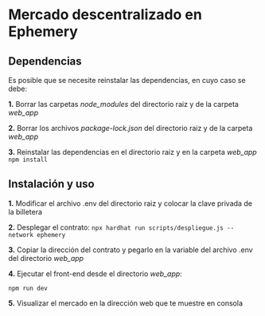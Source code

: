 # Mercado descentralizado en Ephemery

## Dependencias

Es posible que se necesite reinstalar las dependencias, en cuyo caso se debe:

**1.** Borrar las carpetas *node_modules* del directorio raiz y de la carpeta *web_app*

**2.** Borrar los archivos *package-lock.json* del directorio raiz y de la carpeta *web_app*

**3.** Reinstalar las dependencias en el directorio raiz y en la carpeta *web_app* `npm install`

## Instalación y uso
**1.** Modificar el archivo .env del directorio raiz y colocar la clave privada de la billetera

**2.** Desplegar el contrato: `npx hardhat run scripts/despliegue.js --network ephemery`


**3.** Copiar la dirección del contrato y pegarlo en la variable del archivo .env del directorio *web_app*

**4.** Ejecutar el front-end desde el directorio *web_app*:
```shell
npm run dev
```
**5.** Visualizar el mercado en la dirección web que te muestre en consola
